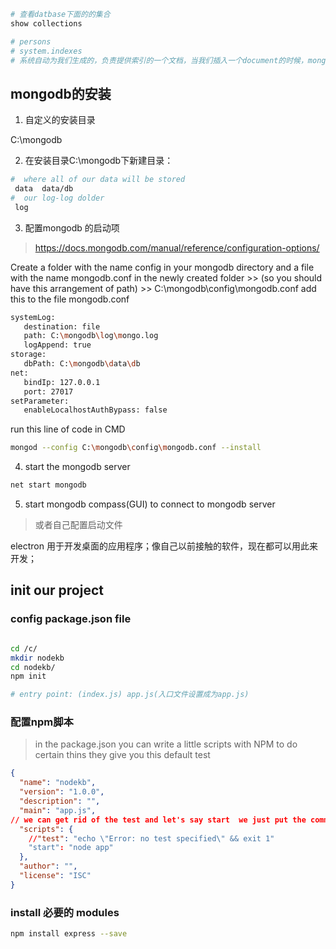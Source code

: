 
```bash
# 查看datbase下面的的集合 
show collections 

# persons
# system.indexes
# 系统自动为我们生成的，负责提供索引的一个文档，当我们插入一个document的时候，mongo会自动为我们的document 增加一个_id 

```

## mongodb的安装

1. 自定义的安装目录

C:\mongodb

2. 在安装目录C:\mongodb下新建目录：

```bash
#  where all of our data will be stored
 data  data/db  
#  our log-log dolder
 log 
```

3. 配置mongodb 的启动项

> https://docs.mongodb.com/manual/reference/configuration-options/

Create a folder with the name config in your mongodb directory and a file with the name mongodb.conf in the newly created folder >> (so you should have this arrangement of path) >> C:\mongodb\config\mongodb.conf
add this to the file mongodb.conf


```bash
systemLog:
   destination: file
   path: C:\mongodb\log\mongo.log
   logAppend: true
storage:
   dbPath: C:\mongodb\data\db
net: 
   bindIp: 127.0.0.1
   port: 27017
setParameter:
   enableLocalhostAuthBypass: false
```

run this line of code in CMD

```bash
mongod --config C:\mongodb\config\mongodb.conf --install
```

4. start the mongodb server

```bash
net start mongodb

```

5. start mongodb compass(GUI) to connect to mongodb server 

> 或者自己配置启动文件 

electron 用于开发桌面的应用程序；像自己以前接触的软件，现在都可以用此来开发；



## init our project

### config package.json file 

```bash

cd /c/
mkdir nodekb
cd nodekb/
npm init

# entry point: (index.js) app.js(入口文件设置成为app.js)
```

### 配置npm脚本

> in the package.json you can write a little scripts with NPM to do certain thins they give you this default test

```json
{
  "name": "nodekb",
  "version": "1.0.0",
  "description": "",
  "main": "app.js",
// we can get rid of the test and let's say start  we just put the command we want to run 
  "scripts": {
    //"test": "echo \"Error: no test specified\" && exit 1"
    "start": "node app"
  },
  "author": "",
  "license": "ISC"
}

```
### install 必要的 modules

```bash
npm install express --save

```